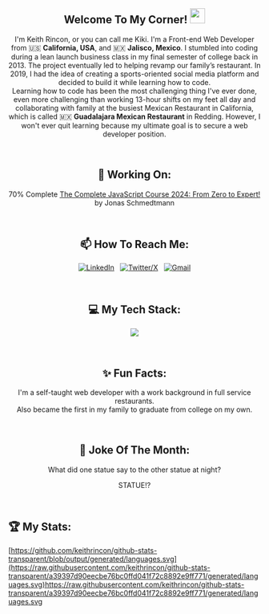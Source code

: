 <div align="center">
  
## Welcome To My Corner! <img src="https://raw.githubusercontent.com/aemmadi/aemmadi/master/wave.gif" width="30">
I'm Keith Rincon, or you can call me Kiki. I'm a Front-end Web Developer from 🇺🇸 **California, USA**, and 🇲🇽 **Jalisco, Mexico**. I stumbled into coding during a lean launch business class in my final semester of college back in 2013. The project eventually led to helping revamp our family’s restaurant. In 2019, I had the idea of creating a sports-oriented social media platform and decided to build it while learning how to code.
<br>
  Learning how to code has been the most challenging thing I've ever done, even more challenging than working 13-hour shifts on my feet all day and collaborating with family at the busiest Mexican Restaurant in California, which is called 🇲🇽 **Guadalajara Mexican Restaurant** in Redding. However, I won't ever quit learning because my ultimate goal is to secure a web developer position.
</div>

<div align="center">

<br>
  
## 🔭 Working On:

</div>


<div align="center">

70% Complete [The Complete JavaScript Course 2024: From Zero to Expert!](https://www.udemy.com/course/the-complete-javascript-course/) by Jonas Schmedtmann

</div>

<br>

<div align="center">
  
## 📫 How To Reach Me:

[![LinkedIn](https://skillicons.dev/icons?i=linkedin)](https://www.linkedin.com/in/keithrincon/) &nbsp;
[![Twitter/X](https://skillicons.dev/icons?i=twitter)](https://twitter.com/keithrt3008) &nbsp;
[![Gmail](https://skillicons.dev/icons?i=gmail)](mailto:keithrincont@gmail.com?subject=Hello%20Jasper,%20From%20Github)

</div>

<br>

<div align="center">
  
## 💻 My Tech Stack:

<p align="center">
  <a href="https://skillicons.dev">
    <img src="https://skillicons.dev/icons?i=js,react,html,css,bootstrap,git,github" />
  </a>
</p>

</div>

<br>

<div align="center">
  
## ✨ Fun Facts:

I'm a self-taught web developer with a work background in full service restaurants.<br>
Also became the first in my family to graduate from college on my own.

</div>

<br>

<div align="center">

## 🗿 Joke Of The Month:
What did one statue say to the other statue at night?

STATUE!? 

</div>

<br>

## 🏆 My Stats:

[https://github.com/keithrincon/github-stats-transparent/blob/output/generated/languages.svg](https://raw.githubusercontent.com/keithrincon/github-stats-transparent/a39397d90eecbe76bc0ffd041f72c8892e9ff771/generated/languages.svg)https://raw.githubusercontent.com/keithrincon/github-stats-transparent/a39397d90eecbe76bc0ffd041f72c8892e9ff771/generated/languages.svg
